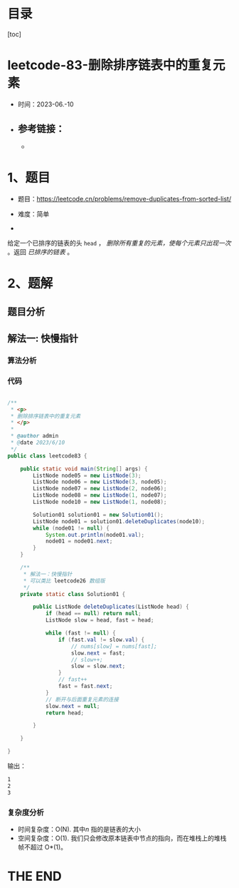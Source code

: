 # 目录

[toc]

# leetcode-83-删除排序链表中的重复元素

- 时间：2023-06.-10
- 参考链接：
  - 
  - 



# 1、题目

- 题目：https://leetcode.cn/problems/remove-duplicates-from-sorted-list/
- 难度：简单

- 

给定一个已排序的链表的头 `head` ， *删除所有重复的元素，使每个元素只出现一次* 。返回 *已排序的链表* 。



# 2、题解

## 题目分析



## 解法一: 快慢指针	

### 算法分析





### 代码

```java

/**
 * <p>
 * 删除排序链表中的重复元素
 * </p>
 *
 * @author admin
 * @date 2023/6/10
 */
public class leetcode83 {

    public static void main(String[] args) {
        ListNode node05 = new ListNode(3);
        ListNode node06 = new ListNode(3, node05);
        ListNode node07 = new ListNode(2, node06);
        ListNode node08 = new ListNode(1, node07);
        ListNode node10 = new ListNode(1, node08);

        Solution01 solution01 = new Solution01();
        ListNode node01 = solution01.deleteDuplicates(node10);
        while (node01 != null) {
            System.out.println(node01.val);
            node01 = node01.next;
        }
    }

    /**
     * 解法一：快慢指针
     * 可以类比 leetcode26 数组版
     */
    private static class Solution01 {

        public ListNode deleteDuplicates(ListNode head) {
            if (head == null) return null;
            ListNode slow = head, fast = head;

            while (fast != null) {
                if (fast.val != slow.val) {
                    // nums[slow] = nums[fast];
                    slow.next = fast;
                    // slow++;
                    slow = slow.next;
                }
                // fast++
                fast = fast.next;
            }
            // 断开与后面重复元素的连接
            slow.next = null;
            return head;

        }

    }

}

```

输出：

```sh
1
2
3
```





### 复杂度分析

- 时间复杂度：O(N). 其中*n* 指的是链表的大小
- 空间复杂度：O(1). 我们只会修改原本链表中节点的指向，而在堆栈上的堆栈帧不超过 O*(1)。









# THE END